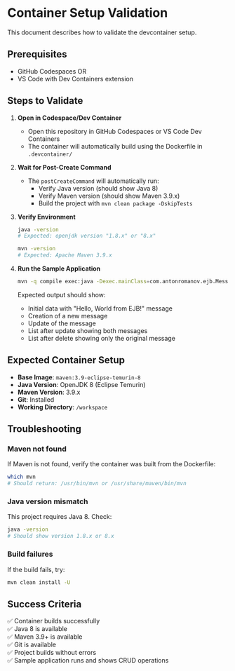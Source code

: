 # Container Setup Validation

This document describes how to validate the devcontainer setup.

## Prerequisites
- GitHub Codespaces OR
- VS Code with Dev Containers extension

## Steps to Validate

1. **Open in Codespace/Dev Container**
   - Open this repository in GitHub Codespaces or VS Code Dev Containers
   - The container will automatically build using the Dockerfile in `.devcontainer/`

2. **Wait for Post-Create Command**
   - The `postCreateCommand` will automatically run:
     - Verify Java version (should show Java 8)
     - Verify Maven version (should show Maven 3.9.x)
     - Build the project with `mvn clean package -DskipTests`

3. **Verify Environment**
   ```bash
   java -version
   # Expected: openjdk version "1.8.x" or "8.x"
   
   mvn -version
   # Expected: Apache Maven 3.9.x
   ```

4. **Run the Sample Application**
   ```bash
   mvn -q compile exec:java -Dexec.mainClass=com.antonromanov.ejb.MessageClient
   ```
   
   Expected output should show:
   - Initial data with "Hello, World from EJB!" message
   - Creation of a new message
   - Update of the message
   - List after update showing both messages
   - List after delete showing only the original message

## Expected Container Setup
- **Base Image**: `maven:3.9-eclipse-temurin-8`
- **Java Version**: OpenJDK 8 (Eclipse Temurin)
- **Maven Version**: 3.9.x
- **Git**: Installed
- **Working Directory**: `/workspace`

## Troubleshooting

### Maven not found
If Maven is not found, verify the container was built from the Dockerfile:
```bash
which mvn
# Should return: /usr/bin/mvn or /usr/share/maven/bin/mvn
```

### Java version mismatch
This project requires Java 8. Check:
```bash
java -version
# Should show version 1.8.x or 8.x
```

### Build failures
If the build fails, try:
```bash
mvn clean install -U
```

## Success Criteria
✅ Container builds successfully  
✅ Java 8 is available  
✅ Maven 3.9+ is available  
✅ Git is available  
✅ Project builds without errors  
✅ Sample application runs and shows CRUD operations  
